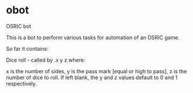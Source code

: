obot
====

OSRIC bot

This is a bot to perform various tasks for automation of an OSRIC game.

So far it contains:

Dice roll - called by .x y z where:

x is the number of sides,
y is the pass mark [equal or high to pass],
z is the number of dice to roll.
If left blank, the y and z values default to 0 and 1 respectively.
